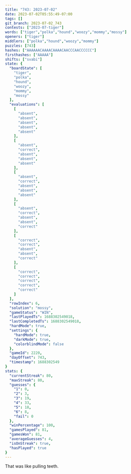 ```yaml
---
title: "743: 2023-07-02"
date: 2023-07-02T05:55:49-07:00
tags: []
git_branch: 2023-07-02_743
contests: ["2023-07-tiger"]
words: ["tiger","polka","hound","woozy","mommy","mossy"]
openers: ["tiger"]
middlers: ["polka","hound","woozy","mommy"]
puzzles: [743]
hashes: ["AAAAAACAAAACAAAACAACCCAACCCCCC"]
firsthashes: ["AAAAA"]
shifts: ["svabi"]
state: {
  "boardState": [
    "tiger",
    "polka",
    "hound",
    "woozy",
    "mommy",
    "mossy"
  ],
  "evaluations": [
    [
      "absent",
      "absent",
      "absent",
      "absent",
      "absent"
    ],
    [
      "absent",
      "correct",
      "absent",
      "absent",
      "absent"
    ],
    [
      "absent",
      "correct",
      "absent",
      "absent",
      "absent"
    ],
    [
      "absent",
      "correct",
      "absent",
      "absent",
      "correct"
    ],
    [
      "correct",
      "correct",
      "absent",
      "absent",
      "correct"
    ],
    [
      "correct",
      "correct",
      "correct",
      "correct",
      "correct"
    ]
  ],
  "rowIndex": 6,
  "solution": "mossy",
  "gameStatus": "WIN",
  "lastPlayedTs": 1688302549018,
  "lastCompletedTs": 1688302549018,
  "hardMode": true,
  "settings": {
    "hardMode": true,
    "darkMode": true,
    "colorblindMode": false
  },
  "gameId": 2220,
  "dayOffset": 743,
  "timestamp": 1688302549
}
stats: {
  "currentStreak": 80,
  "maxStreak": 80,
  "guesses": {
    "1": 0,
    "2": 3,
    "3": 19,
    "4": 33,
    "5": 18,
    "6": 8,
    "fail": 0
  },
  "winPercentage": 100,
  "gamesPlayed": 81,
  "gamesWon": 81,
  "averageGuesses": 4,
  "isOnStreak": true,
  "hasPlayed": true
}
---
```

<!-- more -->
That was like pulling teeth.
